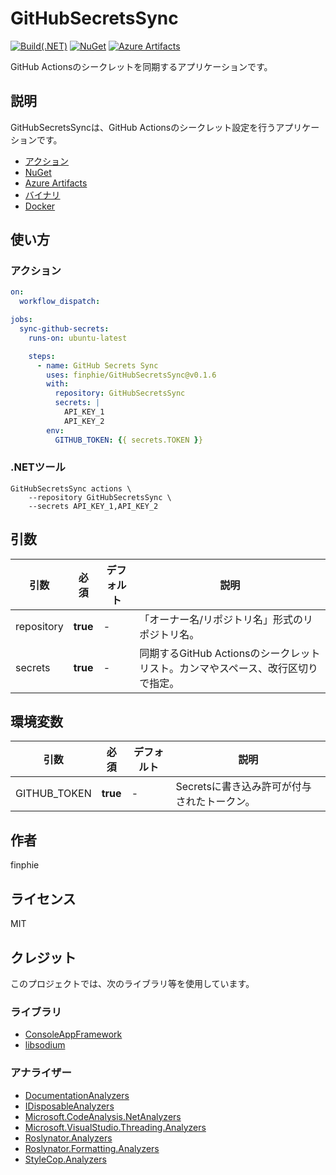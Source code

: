 # GitHubSecretsSync

[![Build(.NET)](https://github.com/finphie/GitHubSecretsSync/actions/workflows/build-dotnet.yml/badge.svg)](https://github.com/finphie/GitHubSecretsSync/actions/workflows/build-dotnet.yml)
[![NuGet](https://img.shields.io/nuget/v/GitHubSecretsSync?color=0078d4&label=NuGet)](https://www.nuget.org/packages/GitHubSecretsSync/)
[![Azure Artifacts](https://feeds.dev.azure.com/finphie/7af9aa4d-c550-43af-87a5-01539b2d9934/_apis/public/Packaging/Feeds/DotNet/Packages/898b88d3-4d16-4118-b156-55110da8031d/Badge)](https://dev.azure.com/finphie/Main/_artifacts/feed/DotNet/NuGet/GitHubSecretsSync?preferRelease=true)

GitHub Actionsのシークレットを同期するアプリケーションです。

## 説明

GitHubSecretsSyncは、GitHub Actionsのシークレット設定を行うアプリケーションです。

- [アクション](https://github.com/marketplace/actions/github-secrets-sync)
- [NuGet](https://www.nuget.org/packages/GitHubSecretsSync)
- [Azure Artifacts](https://dev.azure.com/finphie/Main/_artifacts/feed/DotNet/NuGet/GitHubSecretsSync?preferRelease=true)
- [バイナリ](https://github.com/finphie/GitHubSecretsSync/releases/latest)
- [Docker](https://github.com/finphie/GitHubSecretsSync/pkgs/container/git-hub-secrets-sync)

## 使い方

### アクション

```yaml
on:
  workflow_dispatch:

jobs:
  sync-github-secrets:
    runs-on: ubuntu-latest

    steps:
      - name: GitHub Secrets Sync
        uses: finphie/GitHubSecretsSync@v0.1.6
        with:
          repository: GitHubSecretsSync
          secrets: |
            API_KEY_1
            API_KEY_2
        env:
          GITHUB_TOKEN: {{ secrets.TOKEN }}
```

### .NETツール

```shell
GitHubSecretsSync actions \
    --repository GitHubSecretsSync \
    --secrets API_KEY_1,API_KEY_2
```

## 引数

|引数|必須|デフォルト|説明|
|-|-|-|-|
|repository|**true**|-|「オーナー名/リポジトリ名」形式のリポジトリ名。|
|secrets|**true**|-|同期するGitHub Actionsのシークレットリスト。カンマやスペース、改行区切りで指定。|

## 環境変数

|引数|必須|デフォルト|説明|
|-|-|-|-|
|GITHUB_TOKEN|**true**|-|Secretsに書き込み許可が付与されたトークン。|

## 作者

finphie

## ライセンス

MIT

## クレジット

このプロジェクトでは、次のライブラリ等を使用しています。

### ライブラリ

- [ConsoleAppFramework](https://github.com/Cysharp/ConsoleAppFramework)
- [libsodium](https://github.com/jedisct1/libsodium)

### アナライザー

- [DocumentationAnalyzers](https://github.com/DotNetAnalyzers/DocumentationAnalyzers)
- [IDisposableAnalyzers](https://github.com/DotNetAnalyzers/IDisposableAnalyzers)
- [Microsoft.CodeAnalysis.NetAnalyzers](https://github.com/dotnet/roslyn-analyzers)
- [Microsoft.VisualStudio.Threading.Analyzers](https://github.com/Microsoft/vs-threading)
- [Roslynator.Analyzers](https://github.com/dotnet/roslynator)
- [Roslynator.Formatting.Analyzers](https://github.com/dotnet/roslynator)
- [StyleCop.Analyzers](https://github.com/DotNetAnalyzers/StyleCopAnalyzers)

